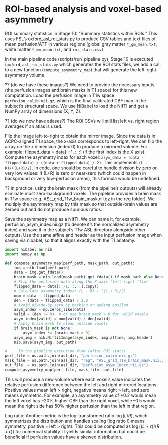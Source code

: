 # ROI-based analysis and voxel-based asymmetry

ROI summary statistics in Stage 10: “Summary statistics within ROIs.” This uses FSL’s oxford_asl_roi_stats.py to produce CSV tables 
and text files of mean perfusion/ATT in various regions (global gray matter `*_gm_mean.txt`, white matter `*_wm_mean.txt`, and `roi_stats.csv`)

In the main pipeline code (scripts/run_pipeline.py), Stage 10 is executed (`oxford_asl_roi_stats.py` which generates the ROI stats files, 
we add a call to a new function (`compute_asymmetry_map`) that will generate the left–right asymmetry volume. 

?? (do we have these images?) We need to provide the necessary inputs (the perfusion images and brain masks in T1 space) for this new computation. Load the perfusion image in T1w space `perfusion_calib.nii.gz`, which is the final calibrated CBF map in the subject’s structural space. We use NiBabel to load the NIfTI and get a NumPy array of dimensions (X, Y, Z).

?? (do we now have atlases?) The ROI CSVs will still list left vs. right region averages if an atlas is used.

Flip the image left-to-right to obtain the mirror image. Since the data is in ACPC-aligned T1 space, the x-axis corresponds to left–right. 
We can flip the array on the x dimension (index 0) to produce a mirrored volume. For example: flipped_data = data[::-1, :, :] (if the first index is the X axis). Compute the asymmetry index for each voxel: `asym_data = (data - flipped_data) / ((data + flipped_data) / 2)`. This implements `(L - R)/((L+R)/2)`. In code, one should be careful to handle division by zero or very low values: if (L+R) is zero or near-zero (which could happen in background or very low-perfusion areas), this formula would be undefined.

?? In practice, using the brain mask (from the pipeline’s outputs) will already eliminate most zero-background voxels. The pipeline provides a brain mask in T1w space (e.g. ASL_grid_T1w_brain_mask.nii.gz in the reg folder). We multiply the asymmetry map by this mask so that outside-brain values are zeroed out and do not produce spurious ratios. 

Save the asymmetry map as a NIfTI. We can name it, for example, perfusion_asym_index.nii.gz (to denote it’s the normalized asymmetry index) and save it in the subject’s T1w ASL directory alongside other outputs. Use the same affine and header as the input perfusion image when saving via nibabel, so that it aligns exactly with the T1 anatomy.

```python
import nibabel as nib
import numpy as np

def compute_asymmetry_map(perf_path, mask_path, out_path):
    img = nib.load(perf_path)
    data = img.get_fdata()
    brain_mask = nib.load(mask_path).get_fdata() if mask_path else None
    # Flip the perfusion data along the X axis (left-right flip)
    flipped_data = data[::-1, :, :].copy()  
    # Calculate asymmetry index: (L - R) / ((L + R)/2)
    num = data - flipped_data
    den = (data + flipped_data) / 2.0
    # Avoid divide-by-zero by masking or adding epsilon
    asym_index = np.zeros_like(data)
    valid = (den != 0)  # or use brain_mask > 0 for valid voxels
    asym_index[valid] = num[valid] / den[valid]
    # Apply brain mask to clean outside voxels
    if brain_mask is not None:
        asym_index *= (brain_mask > 0)
    asym_img = nib.Nifti1Image(asym_index, img.affine, img.header)
    nib.save(asym_img, out_path)

# ... In the pipeline execution flow (after ROI stats) ...
perf_file = os.path.join(asl_dir, "perfusion_calib.nii.gz")
mask_file = os.path.join(asl_dir, "reg", "ASL_grid_T1w_brain_mask.nii.gz")
out_file  = os.path.join(asl_dir, "perfusion_asym_index.nii.gz")
compute_asymmetry_map(perf_file, mask_file, out_file)
```
This will produce a new volume where each voxel’s value indicates the relative perfusion difference between the left and right mirrored locations. Positive values mean left > right, negative means right > left, and zero means symmetric. For example, an asymmetry value of +0.2 would mean the left voxel has ~20% higher CBF than the right voxel, while –0.5 would mean the right side has 50% higher perfusion than the left in that region.

Log ratio: Another metric is the log-transformed ratio $\log(L/R)$, which symmetrizes the distribution and handles scaling (log ratio 0 means symmetry, positive = left > right). This could be computed as $\log((L+\epsilon)/(R+\epsilon))$ for numerical stability. It yields similar information but could be beneficial if perfusion values have a skewed distribution.



